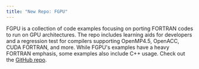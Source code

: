 ```yaml
---
title: "New Repo: FGPU"
---
```


FGPU is a collection of code examples focusing on porting FORTRAN codes to run on GPU architectures. The repo includes learning aids for developers and a regression test for compilers supporting OpenMP4.5, OpenACC, CUDA FORTRAN, and more. While FGPU's examples have a heavy FORTRAN emphasis, some examples also include C++ usage. Check out the [GitHub repo](https://github.com/LLNL/FGPU).

